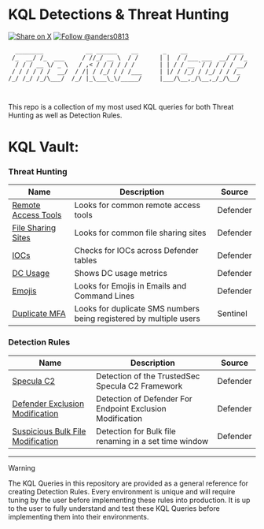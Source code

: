 # KQL Detections & Threat Hunting

[![Share on X](https://img.shields.io/twitter/url/http/shields.io.svg?style=social)](https://twitter.com/intent/tweet?text={text}&url={url}) [![Follow @anders0813](https://img.shields.io/twitter/follow/anders0813)](https://twitter.com/anders0813)
```
  ________            __ ______    __       _    __            ____ 
 /_  __/ /_  ___     / //_/ __ \  / /      | |  / /___ ___  __/ / /_
  / / / __ \/ _ \   / ,< / / / / / /       | | / / __ `/ / / / / __/
 / / / / / /  __/  / /| / /_/ / / /___     | |/ / /_/ / /_/ / / /_  
/_/ /_/ /_/\___/  /_/ |_\___\_\/_____/     |___/\__,_/\__,_/_/\__/  
                                                                    
                                                  
```
This repo is a collection of my most used KQL queries for both Threat Hunting as well as Detection Rules. 

# KQL Vault:
### Threat Hunting
| Name | Description | Source |
|------|-------------|--------|
| [Remote Access Tools](https://github.com/Anders-Sec/KQL-Vault/blob/main/Threat%20Hunts/Remote-Access-Tools.md) |Looks for common remote access tools|Defender|
|[File Sharing Sites](https://github.com/Anders-Sec/KQL-Vault/blob/main/Threat%20Hunts/File-Sharing-Sites.md)|Looks for common file sharing sites|Defender|
|[IOCs](https://github.com/Anders-Sec/KQL-Vault/blob/main/Threat%20Hunts/IOC-Hunt.md)|Checks for IOCs across Defender tables|Defender|
|[DC Usage](https://github.com/Anders-Sec/KQL-Vault/blob/main/Threat%20Hunts/DC-Usage-Hunt.md)|Shows DC usage metrics|Defender|
|[Emojis](https://github.com/Anders-Sec/KQL-Vault/blob/main/Threat%20Hunts/Emoji-Hunt.md)|Looks for Emojis in Emails and Command Lines|Defender|
|[Duplicate MFA](https://github.com/Anders-Sec/KQL-Vault/blob/main/Threat%20Hunts/Duplicate-MFA-Hunt.md)|Looks for duplicate SMS numbers being registered by multiple users|Sentinel|

### Detection Rules
| Name | Description | Source |
|------|-------------|--------|
| [Specula C2](https://github.com/Anders-Sec/KQL-Vault/blob/main/Detection%20Rules/Specula-C2-Detection.md) | Detection of the TrustedSec Specula C2 Framework | Defender|
| [Defender Exclusion Modification](https://github.com/Anders-Sec/KQL-Vault/blob/main/Detection%20Rules/Defender-Exclusion-Modification.md) | Detection of Defender For Endpoint Exclusion Modification |Defender|
| [Suspicious Bulk File Modification](https://github.com/Anders-Sec/KQL-Vault/blob/main/Detection%20Rules/Bulk-File-Modification.md)  | Detection for Bulk file renaming in a set time window | Defender |

---
> [!WARNING]  
> The KQL Queries in this repository are provided as a general reference for creating Detection Rules. Every environment is unique and will require tuning by the user before implementing these rules into production. It is up to the user to fully understand and test these KQL Queries before implementing them into their environments.
